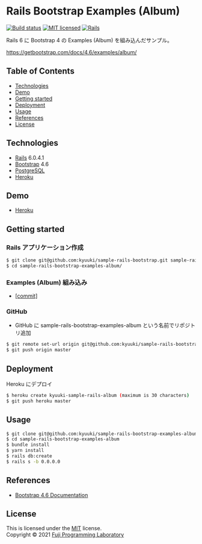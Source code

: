 Rails Bootstrap Examples (Album)
================================

[![Build status][shield-build]](#)
[![MIT licensed][shield-license]](#)
[![Rails][shield-rails]][rails]

Rails 6 に Bootstrap 4 の Examples (Album) を組み込んだサンプル。

https://getbootstrap.com/docs/4.6/examples/album/

## Table of Contents

* [Technologies](#technologies)
* [Demo](#demo)
* [Getting started](#getting-started)
* [Deployment](#deployment)
* [Usage](#usage)
* [References](#references)
* [License](#license)

## Technologies

* [Rails][rails] 6.0.4.1
* [Bootstrap](https://getbootstrap.com/) 4.6
* [PostgreSQL][postgresql]
* [Heroku][heroku]

## Demo

* [Heroku](https://kyuuki-sample-rails-album.herokuapp.com)

## Getting started

### Rails アプリケーション作成

```sh
$ git clone git@github.com:kyuuki/sample-rails-bootstrap.git sample-rails-bootstrap-examples-album
$ cd sample-rails-bootstrap-examples-album/
```

### Examples (Album) 組み込み

- [[commit]](https://github.com/kyuuki/sample-rails-bootstrap-examples-album/commit/a0ac04d90b0211fe85bc0db65a95009d4de11749)

### GitHub

- GitHub に sample-rails-bootstrap-examples-album という名前でリポジトリ追加

```sh
$ git remote set-url origin git@github.com:kyuuki/sample-rails-bootstrap-examples-album.git
$ git push origin master
```

## Deployment

Heroku にデプロイ

```sh
$ heroku create kyuuki-sample-rails-album (maximum is 30 characters)
$ git push heroku master
```
<!-- $ heroku run rake db:migrate (今回は不要) -->

## Usage

```sh
$ git clone git@github.com:kyuuki/sample-rails-bootstrap-examples-album.git
$ cd sample-rails-bootstrap-examples-album
$ bundle install
$ yarn install
$ rails db:create
$ rails s -b 0.0.0.0
```
<!-- $ rails db:migrate (今回は不要) -->

## References

* [Bootstrap 4.6 Documentation](https://getbootstrap.com/docs/4.6/)

## License

This is licensed under the [MIT](https://choosealicense.com/licenses/mit/) license.  
Copyright &copy; 2021 [Fuji Programming Laboratory](https://fuji-labo.com/)



[rails]: https://rubyonrails.org/
[postgresql]: https://www.postgresql.org/
[heroku]: https://www.heroku.com/home

[shield-build]: https://img.shields.io/badge/build-passing-brightgreen.svg
[shield-license]: https://img.shields.io/badge/license-MIT-blue.svg
[shield-rails]: https://img.shields.io/badge/-Rails-CC0000.svg?logo=ruby-on-rails&style=flat
